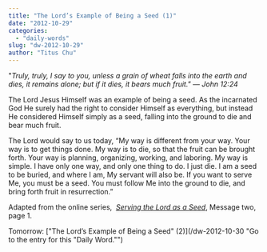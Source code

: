 ```yaml
---
title: "The Lord’s Example of Being a Seed (1)"
date: "2012-10-29"
categories: 
  - "daily-words"
slug: "dw-2012-10-29"
author: "Titus Chu"
---
```


"_Truly, truly, I say to you, unless a grain of wheat falls into the earth and dies, it remains alone; but if it dies, it bears much fruit." — John 12:24_

The Lord Jesus Himself was an example of being a seed. As the incarnated God He surely had the right to consider Himself as everything, but instead He considered Himself simply as a seed, falling into the ground to die and bear much fruit.

The Lord would say to us today, “My way is different from your way. Your way is to get things done. My way is to die, so that the fruit can be brought forth. Your way is planning, organizing, working, and laboring. My way is simple. I have only one way, and only one thing to do. I just die. I am a seed to be buried, and where I am, My servant will also be. If you want to serve Me, you must be a seed. You must follow Me into the ground to die, and bring forth fruit in resurrection.”

Adapted from the online series,  _[Serving the Lord as a Seed](/articles-serving-0007 "Go to the listing for this series of articles.")_, Message two, page 1.

Tomorrow: ["The Lord’s Example of Being a Seed" (2)](/dw-2012-10-30 "Go to the entry for this "Daily Word."")
